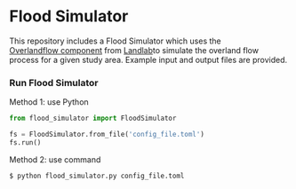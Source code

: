 # Flood Simulator

This repository includes a Flood Simulator which uses the  
[Overlandflow component](https://landlab.readthedocs.io/en/master/user_guide/overland_flow_user_guide.html) 
from [Landlab](https://landlab.readthedocs.io/en/master/)to simulate the overland flow process for 
a given study area. Example input and output files are provided.

### Run Flood Simulator
Method 1: use Python

```python
from flood_simulator import FloodSimulator

fs = FloodSimulator.from_file('config_file.toml')
fs.run()

```
Method 2: use command
```bash
$ python flood_simulator.py config_file.toml
```

